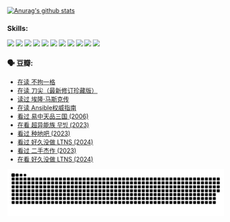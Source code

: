 
[![Anurag's github stats](https://github-readme-stats.vercel.app/api?username=w940853815)](https://github.com/anuraghazra/github-readme-stats)

### Skills:

<code><img height="32" src="https://cdn.jsdelivr.net/npm/simple-icons@v5/icons/python.svg"></code>
<code><img height="32" src="https://cdn.jsdelivr.net/npm/simple-icons@v5/icons/javascript.svg"></code>
<code><img height="32" src="https://cdn.jsdelivr.net/npm/simple-icons@v5/icons/django.svg"></code>
<code><img height="32" src="https://cdn.jsdelivr.net/npm/simple-icons@v5/icons/flask.svg"></code>
<code><img height="32" src="https://cdn.jsdelivr.net/npm/simple-icons@v5/icons/vuetify.svg"></code>
<code><img height="32" src="https://cdn.jsdelivr.net/npm/simple-icons@v5/icons/git.svg"></code>
<code><img height="32" src="https://cdn.jsdelivr.net/npm/simple-icons@v5/icons/docker.svg"></code>
<code><img height="32" src="https://cdn.jsdelivr.net/npm/simple-icons@v5/icons/postgresql.svg"></code>
<code><img height="32" src="https://cdn.jsdelivr.net/npm/simple-icons@v5/icons/elasticsearch.svg"></code>
<code><img height="32" src="https://cdn.jsdelivr.net/npm/simple-icons@v5/icons/macos.svg"></code>
<code><img height="32" src="https://cdn.jsdelivr.net/npm/simple-icons@v5/icons/linux.svg"></code>

### 🗣 豆瓣:

<!-- DOUBAN-ACTIVITIES:START -->
- [在读 不拘一格](https://www.douban.com/people/136069238/status/4541712161/?_i=10454282)
- [在读 刀尖（最新修订珍藏版）](https://www.douban.com/people/136069238/status/4541711339/?_i=10454282)
- [读过 埃隆·马斯克传](https://www.douban.com/people/136069238/status/4541710351/?_i=10454282)
- [在读 Ansible权威指南](https://www.douban.com/people/136069238/status/4539151450/?_i=10454282)
- [看过 易中天品三国‎ (2006)](https://www.douban.com/people/136069238/status/4529910812/?_i=10454282)
- [在看 超异能族 무빙‎ (2023)](https://www.douban.com/people/136069238/status/4527291077/?_i=10454282)
- [看过 种地吧‎ (2023)](https://www.douban.com/people/136069238/status/4527289637/?_i=10454282)
- [看过 好久没做 LTNS‎ (2024)](https://www.douban.com/people/136069238/status/4527289515/?_i=10454282)
- [看过 二手杰作‎ (2023)](https://www.douban.com/people/136069238/status/4522502716/?_i=10454282)
- [在看 好久没做 LTNS‎ (2024)](https://www.douban.com/people/136069238/status/4521969883/?_i=10454282)
<!-- DOUBAN-ACTIVITIES:END -->


![Snake animation](https://raw.githubusercontent.com/w940853815/w940853815/output/github-contribution-grid-snake.svg)

<!--
**w940853815/w940853815** is a ✨ _special_ ✨ repository because its `README.md` (this file) appears on your GitHub profile.

Here are some ideas to get you started:

- 🔭 I’m currently working on ...
- 🌱 I’m currently learning ...
- 👯 I’m looking to collaborate on ...
- 🤔 I’m looking for help with ...
- 💬 Ask me about ...
- 📫 How to reach me: ...
- 😄 Pronouns: ...
- ⚡ Fun fact: ...
-->
